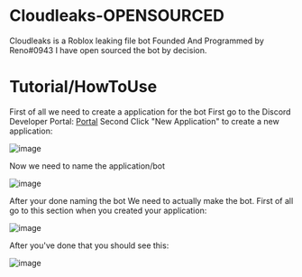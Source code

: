 # Cloudleaks-OPENSOURCED
Cloudleaks is a Roblox leaking file bot
Founded And Programmed by Reno#0943
I have open sourced the bot by decision.

# Tutorial/HowToUse
First of all we need to create a application for the bot
First go to the Discord Developer Portal: [Portal](https://discord.com/developers/applications)
Second Click "New Application" to create a new application:

![image](https://user-images.githubusercontent.com/101154856/215276923-5b9842da-e3ba-489d-9e0b-609cd3583708.png)

Now we need to name the application/bot

![image](https://user-images.githubusercontent.com/101154856/215276947-6582aa6d-495f-4d09-a581-0bdc072ecabb.png)

After your done naming the bot
We need to actually make the bot.
First of all go to this section when you created your application:

![image](https://user-images.githubusercontent.com/101154856/215276983-6218190e-10a3-4c4e-8e16-5ac2e3c81104.png)

After you've done that
you should see this:

![image](https://user-images.githubusercontent.com/101154856/215276994-709211da-48dc-4f4f-bad7-c1e367097ebc.png)
